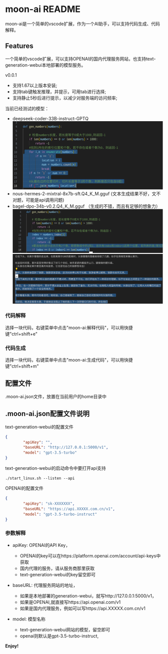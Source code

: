 # moon-ai README

 moon-ai是一个简单的vscode扩展，作为一个AI助手，可以支持代码生成、代码解释。

## Features
一个简单的vscode扩展，可以支持OPENAI的国内代理服务网站，也支持text-generation-webui本地部署的模型服务。

v0.0.1
- 支持1.67以上版本安装;
- 支持tab键触发推理，并提示，可用tab进行选择;
- 支持静止5秒后进行提示，以减少对服务端的访问频率;

当前已经测试的模型：
- deepseek-coder-33B-instruct-GPTQ
![alt text](deepseek-code.png)
- nous-hermes-2-mixtral-8x7b-sft.Q4_K_M.gguf (文本生成结果不好，文不对题，可能是api调用问题)
- bagel-dpo-34b-v0.2.Q4_K_M.gguf  （生成的不错，而且有足够的想象力）
![alt text](bagel-code.png)
![alt text](bagel-novel.png)

### 代码解释
选择一块代码，右键菜单中点击"moon-ai:解释代码"，可以用快捷键"ctrl+shift+e"

### 代码生成
选择一块代码，右键菜单中点击"moon-ai:生成代码"，可以用快捷键"ctrl+shift+m"

## 配置文件
.moon-ai.json文件，放置在当前用户的home目录中

## .moon-ai.json配置文件说明

text-generation-webui的配置文件
```json
{
        "apiKey": "",
        "baseURL": "http://127.0.0.1:5000/v1",
        "model": "gpt-3.5-turbo"
}
```
text-generation-webui的启动命令中要打开api支持
```shell
./start_linux.sh --listen --api
```


OPENAI的配置文件
```json
{
        "apiKey": "sk-XXXXXXX",
        "baseURL": "https://api.XXXXX.com.cn/v1",
        "model": "gpt-3.5-turbo-instruct"
}
```

### 参数解释
- apiKey: OPENAI的API Key，
  - OPENAI的key可以在https://platform.openai.com/account/api-keys中获取
  - 国内代理的服务，请从服务商那里获取
  - text-generation-webui的key留空即可

- baseURL: 代理服务网站的地址，
  - 如果是本地部署的generation-webui，就写http://127.0.0.1:5000/v1，
  - 如果是OPENAI,就直接写https://api.openai.com/v1
  - 如果是国内代理服务，例如可以写https://api.XXXXX.com.cn/v1

- model: 模型名称
  - text-generation-webui网站的模型，留空即可
  - openai则默认是gpt-3.5-turbo-instruct,



**Enjoy!**
